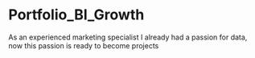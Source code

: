# Portfolio_BI_Growth
As an experienced marketing specialist I already had a passion for data, now this passion is ready to become projects

